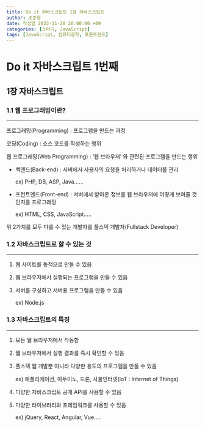 ```yaml
---
title: Do it 자바스크립트 1장 자바스크립트 
author: 조준형
date: 작성일 2022-11-20 20:00:00 +09
categories: [스터디, JavaScript]
tags: [JavaScript, 컴퓨터공학, 프론트엔드]
---
```



# Do it 자바스크립트 1번째

## 1장 자바스크립트

### 1.1 웹 프로그래밍이란?

---

프로그래밍(Programming) : 프로그램을 만드는 과정

코딩(Coding) : 소스 코드를 작성하는 행위

웹 프로그래밍(Web Programming) : ‘웹 브라우저’ 와 관련된 프로그램을  만드는 행위

- 백엔드(Back-end) : 서버에서 사용자의 요청을 처리하거나 데이터를 관리
    
    ex) PHP, DB, ASP, Java……
    
- 프런트엔드(Front-end) : 서버에서 받아온 정보를 웹 브라우저에 어떻게 보여줄 것인지를 프로그래밍
    
    ex) HTML, CSS, JavaScript…..
    

위 2가지를 모두 다룰 수 있는 개발자를 풀스텍 개발자(Fullstack Developer)

### 1.2 자바스크립트로 할 수 있는 것

---

1. 웹 사이트를 동적으로 만들 수 있음
2. 웹 브라우저에서 실행되는 프로그램을 만들 수 있음
3. 서버를 구성하고 서버용 프로그램을 만들 수 있음
    
    ex) Node.js
    

### 1.3 자바스크립트의 특징

---

1. 모든 웹 브라우저에서 작동함
2. 웹 브라우저에서 실행 결과를 즉시 확인할 수 있음
3. 풀스텍 웹 개발뿐 아니라 다양한 용도의 프로그램을 만들 수 있음
    
    ex) 애플리케이션, 아두이노, 드론, 사물인터넷(IoT : Internet of Things)
    
4. 다양한 자바스크립트 공개  API를 사용할 수 있음
5. 다양한 라이브러리와 프레임워크를 사용할 수 있음
    
    ex) jQuery, React, Angular, Vue…..